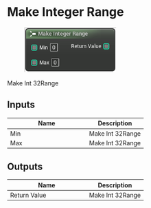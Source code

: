 # Make Integer Range

<div align="left" data-full-width="false"><figure><img src="../../../../.gitbook/assets/make_integer_range.png" alt=""><figcaption></figcaption></figure></div>

Make Int 32Range

## Inputs

<table><thead><tr><th width="170">Name</th><th>Description</th></tr></thead><tbody><tr><td>Min</td><td>Make Int 32Range</td></tr><tr><td>Max</td><td>Make Int 32Range</td></tr></tbody></table>

## Outputs

<table><thead><tr><th width="170">Name</th><th>Description</th></tr></thead><tbody><tr><td>Return Value</td><td>Make Int 32Range</td></tr></tbody></table>
